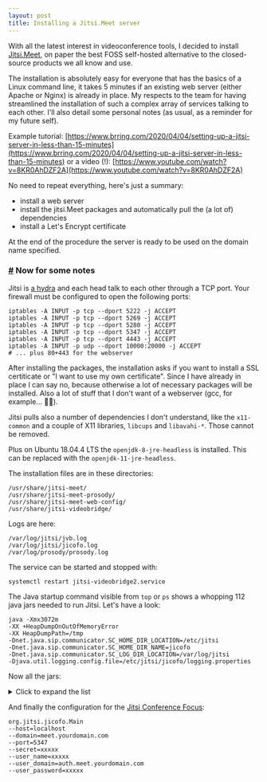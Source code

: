 ```yaml
---
layout: post
title: Installing a Jitsi.Meet server
---
```


With all the latest interest in videoconference tools, I decided to install [Jitsi.Meet](https://meet.jit.si/), on paper the best FOSS self-hosted alternative to the closed-source products we all know and use.

The installation is absolutely easy for everyone that has the basics of a Linux command line, it takes 5 minutes if an existing web server (either Apache or Nginx) is already in place. My respects to the team for having streamlined the installation of such a complex array of services talking to each other. I'll also detail some personal notes (as usual, as a reminder for my future self).

Example tutorial: [https://www.brring.com/2020/04/04/setting-up-a-jitsi-server-in-less-than-15-minutes](https://www.brring.com/2020/04/04/setting-up-a-jitsi-server-in-less-than-15-minutes) or a video (!): [https://www.youtube.com/watch?v=8KR0AhDZF2A](https://www.youtube.com/watch?v=8KR0AhDZF2A)

No need to repeat everything, here's just a summary:

- install a web server
- install the jitsi.Meet packages and automatically pull the (a lot of) dependencies
- install a Let's Encrypt certificate

At the end of the procedure the server is ready to be used on the domain name specified.

### <a id="part_1" href="#part_1" class="header-anchor">#</a> Now for some notes

Jitsi is [a hydra](https://github.com/jitsi/jitsi-meet/blob/master/doc/manual-install.md#network-description) and each head talk to each other through a TCP port. Your firewall must be configured to open the following ports:

```
iptables -A INPUT -p tcp --dport 5222 -j ACCEPT
iptables -A INPUT -p tcp --dport 5269 -j ACCEPT
iptables -A INPUT -p tcp --dport 5280 -j ACCEPT
iptables -A INPUT -p tcp --dport 5347 -j ACCEPT
iptables -A INPUT -p tcp --dport 4443 -j ACCEPT
iptables -A INPUT -p udp --dport 10000:20000 -j ACCEPT
# ... plus 80+443 for the webserver
```

After installing the packages, the installation asks if you want to install a SSL certiticate or "I want to use my own certificate". Since I have already in place I can say no, because otherwise a lot of necessary packages will be installed. Also a lot of stuff that I don't want of a webserver (gcc, for example... 🤦‍♂️).

Jitsi pulls also a number of dependencies I don't understand, like the `x11-common` and a couple of X11 libraries, `libcups` and `libavahi-*`. Those cannot be removed.

Plus on Ubuntu 18.04.4 LTS the `openjdk-8-jre-headless` is installed. This can be replaced with the `openjdk-11-jre-headless`.

The installation files are in these directories:

```
/usr/share/jitsi-meet/
/usr/share/jitsi-meet-prosody/
/usr/share/jitsi-meet-web-config/
/usr/share/jitsi-videobridge/
```

Logs are here:

```
/var/log/jitsi/jvb.log
/var/log/jitsi/jicofo.log
/var/log/prosody/prosody.log
```

The service can be started and stopped with:

`systemctl restart jitsi-videobridge2.service`

The Java startup command visible from `top` or `ps` shows a whopping 112 java jars needed to run Jitsi. Let's have a look:

```
java -Xmx3072m
-XX +HeapDumpOnOutOfMemoryError
-XX HeapDumpPath=/tmp
-Dnet.java.sip.communicator.SC_HOME_DIR_LOCATION=/etc/jitsi
-Dnet.java.sip.communicator.SC_HOME_DIR_NAME=jicofo
-Dnet.java.sip.communicator.SC_LOG_DIR_LOCATION=/var/log/jitsi
-Djava.util.logging.config.file=/etc/jitsi/jicofo/logging.properties
```

Now all the jars:

<details><summary>Click to expand the list</summary>
<p>


```
-cp
/usr/share/jicofo/jicofo.jar
/usr/share/jicofo/lib/agafua-syslog-0.4.jar
/usr/share/jicofo/lib/annotations-15.0.jar
/usr/share/jicofo/lib/aopalliance-repackaged-2.6.1.jar
/usr/share/jicofo/lib/bccontrib-1.0.jar
/usr/share/jicofo/lib/bcpkix-jdk15on-1.54.jar
/usr/share/jicofo/lib/bcprov-jdk15on-1.54.jar
/usr/share/jicofo/lib/cglib-nodep-2.2.jar
/usr/share/jicofo/lib/commons-codec-1.6.jar
/usr/share/jicofo/lib/commons-lang3-3.1.jar
/usr/share/jicofo/lib/commons-logging-1.2.jar
/usr/share/jicofo/lib/concurrentlinkedhashmap-lru-1.0_jdk5.jar
/usr/share/jicofo/lib/core-2.0.1.jar
/usr/share/jicofo/lib/dnsjava-2.1.7.jar
/usr/share/jicofo/lib/dom4j-1.6.1.jar
/usr/share/jicofo/lib/fmj-1.0-SNAPSHOT.jar
/usr/share/jicofo/lib/guava-15.0.jar
/usr/share/jicofo/lib/hk2-api-2.6.1.jar
/usr/share/jicofo/lib/hk2-locator-2.6.1.jar
/usr/share/jicofo/lib/hk2-utils-2.6.1.jar
/usr/share/jicofo/lib/httpclient-4.4.1.jar
/usr/share/jicofo/lib/httpcore-4.4.1.jar
/usr/share/jicofo/lib/ice4j-3.0-10-g982e782.jar
/usr/share/jicofo/lib/jackson-annotations-2.10.1.jar
/usr/share/jicofo/lib/jackson-core-2.10.1.jar
/usr/share/jicofo/lib/jackson-databind-2.10.1.jar
/usr/share/jicofo/lib/jackson-module-jaxb-annotations-2.10.1.jar
/usr/share/jicofo/lib/jain-sip-ri-ossonly-1.2.279-jitsi-oss1.jar
/usr/share/jicofo/lib/jakarta.activation-api-1.2.1.jar
/usr/share/jicofo/lib/jakarta.annotation-api-1.3.5.jar
/usr/share/jicofo/lib/jakarta.inject-2.6.1.jar
/usr/share/jicofo/lib/jakarta.validation-api-2.0.2.jar
/usr/share/jicofo/lib/jakarta.ws.rs-api-2.1.6.jar
/usr/share/jicofo/lib/jakarta.xml.bind-api-2.3.2.jar
/usr/share/jicofo/lib/java-dogstatsd-client-2.5.jar
/usr/share/jicofo/lib/java-sdp-nist-bridge-1.2.jar
/usr/share/jicofo/lib/javassist-3.22.0-CR2.jar
/usr/share/jicofo/lib/javax.servlet-api-3.1.0.jar
/usr/share/jicofo/lib/jbosh-0.9.2.jar
/usr/share/jicofo/lib/jcip-annotations-1.0.jar
/usr/share/jicofo/lib/jcl-core-2.8.jar
/usr/share/jicofo/lib/jersey-client-2.30.1.jar
/usr/share/jicofo/lib/jersey-common-2.30.1.jar
/usr/share/jicofo/lib/jersey-container-jetty-http-2.30.1.jar
/usr/share/jicofo/lib/jersey-container-servlet-2.30.1.jar
/usr/share/jicofo/lib/jersey-container-servlet-core-2.30.1.jar
/usr/share/jicofo/lib/jersey-entity-filtering-2.30.1.jar
/usr/share/jicofo/lib/jersey-hk2-2.30.1.jar
/usr/share/jicofo/lib/jersey-media-jaxb-2.30.1.jar
/usr/share/jicofo/lib/jersey-media-json-jackson-2.30.1.jar
/usr/share/jicofo/lib/jersey-server-2.30.1.jar
/usr/share/jicofo/lib/jetty-client-9.4.15.v20190215.jar
/usr/share/jicofo/lib/jetty-continuation-9.4.17.v20190418.jar
/usr/share/jicofo/lib/jetty-http-9.4.15.v20190215.jar
/usr/share/jicofo/lib/jetty-io-9.4.15.v20190215.jar
/usr/share/jicofo/lib/jetty-proxy-9.4.15.v20190215.jar
/usr/share/jicofo/lib/jetty-security-9.4.15.v20190215.jar
/usr/share/jicofo/lib/jetty-server-9.4.15.v20190215.jar
/usr/share/jicofo/lib/jetty-servlet-9.4.15.v20190215.jar
/usr/share/jicofo/lib/jetty-util-9.4.15.v20190215.jar
/usr/share/jicofo/lib/jetty-webapp-7.0.1.v20091125.jar
/usr/share/jicofo/lib/jetty-xml-7.0.1.v20091125.jar
/usr/share/jicofo/lib/jicoco-1.1-22-gbec9167.jar
/usr/share/jicofo/lib/jitsi-android-osgi-1.0-SNAPSHOT.jar
/usr/share/jicofo/lib/jitsi-configuration-2.13.cb5485e.jar
/usr/share/jicofo/lib/jitsi-credentialsstorage-2.13.cb5485e.jar
/usr/share/jicofo/lib/jitsi-dnsservice-2.13.cb5485e.jar
/usr/share/jicofo/lib/jitsi-netaddr-2.13.cb5485e.jar
/usr/share/jicofo/lib/jitsi-protocol-2.13.cb5485e.jar
/usr/share/jicofo/lib/jitsi-protocol-jabber-2.13.cb5485e.jar
/usr/share/jicofo/lib/jitsi-protocol-media-2.13.cb5485e.jar
/usr/share/jicofo/lib/jitsi-util-2.13.cb5485e.jar
/usr/share/jicofo/lib/jitsi-utils-1.0-33-g2ed4090.jar
/usr/share/jicofo/lib/jitsi-xmpp-extensions-1.0-6-g009420d.jar
/usr/share/jicofo/lib/jna-4.1.0.jar
/usr/share/jicofo/lib/jnsapi-0.0.3-jitsi-smack4.2-3.jar
/usr/share/jicofo/lib/json-simple-1.1.1.jar
/usr/share/jicofo/lib/jxmpp-core-0.6.2.jar
/usr/share/jicofo/lib/jxmpp-jid-0.6.2.jar
/usr/share/jicofo/lib/jxmpp-util-cache-0.6.2.jar
/usr/share/jicofo/lib/libidn-1.15.jar
/usr/share/jicofo/lib/libjitsi-1.0-0-gb3296cf.jar
/usr/share/jicofo/lib/object-cloner-0.1.jar
/usr/share/jicofo/lib/objenesis-2.6.jar
/usr/share/jicofo/lib/orange-extensions-1.3.0.jar
/usr/share/jicofo/lib/org.apache.felix.framework-4.4.0.jar
/usr/share/jicofo/lib/org.apache.felix.main-4.4.0.jar
/usr/share/jicofo/lib/org.osgi.core-4.3.1.jar
/usr/share/jicofo/lib/osgi-resource-locator-1.0.3.jar
/usr/share/jicofo/lib/reflections-0.9.11.jar
/usr/share/jicofo/lib/sdes4j-1.1.3.jar
/usr/share/jicofo/lib/sdp-api-1.0.jar
/usr/share/jicofo/lib/slf4j-api-1.7.26.jar
/usr/share/jicofo/lib/slf4j-jdk14-1.7.26.jar
/usr/share/jicofo/lib/smack-bosh-4.2.4-47d17fc.jar
/usr/share/jicofo/lib/smack-core-4.2.4-47d17fc.jar
/usr/share/jicofo/lib/smack-debug-4.2.4-47d17fc.jar
/usr/share/jicofo/lib/smack-experimental-4.2.4-47d17fc.jar
/usr/share/jicofo/lib/smack-extensions-4.2.4-47d17fc.jar
/usr/share/jicofo/lib/smack-im-4.2.4-47d17fc.jar
/usr/share/jicofo/lib/smack-java7-4.2.4-47d17fc.jar
/usr/share/jicofo/lib/smack-legacy-4.2.4-47d17fc.jar
/usr/share/jicofo/lib/smack-resolver-javax-4.2.4-47d17fc.jar
/usr/share/jicofo/lib/smack-sasl-javax-4.2.4-47d17fc.jar
/usr/share/jicofo/lib/smack-tcp-4.2.4-47d17fc.jar
/usr/share/jicofo/lib/tinder-1.3.0.jar
/usr/share/jicofo/lib/weupnp-0.1.4.jar
/usr/share/jicofo/lib/xml-apis-1.0.b2.jar
/usr/share/jicofo/lib/xmlpull-1.1.3.4a.jar
/usr/share/jicofo/lib/xpp3-1.1.4c.jar
/usr/share/jicofo/lib/zrtp4j-light-4.1.0-jitsi-1-SNAPSHOT.jar
```

</p>
</details>

And finally the configuration for the [Jitsi Conference Focus](https://github.com/jitsi/jicofo):

```
org.jitsi.jicofo.Main
--host=localhost
--domain=meet.yourdomain.com
--port=5347
--secret=xxxxx
--user_name=xxxxx
--user_domain=auth.meet.yourdomain.com
--user_password=xxxxx
```
